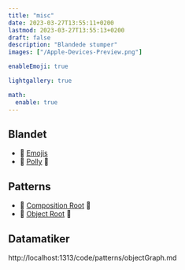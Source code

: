 ```yaml
---
title: "misc"
date: 2023-03-27T13:55:11+0200
lastmod: 2023-03-27T13:55:13+0200
draft: false
description: "Blandede stumper"
images: ["/Apple-Devices-Preview.png"]

enableEmoji: true

lightgallery: true

math:
  enable: true
---
```

## Blandet
* :rocket: [Emojis](misc/emoji)
* :parrot: [Polly]() :ribbon:
## Patterns
* :herb: [Composition Root](patterns/compositionroot/) :ribbon:
* :seedling: [Object Root](patterns/objectgraph/) :ribbon:
## Datamatiker
http://localhost:1313/code/patterns/objectGraph.md